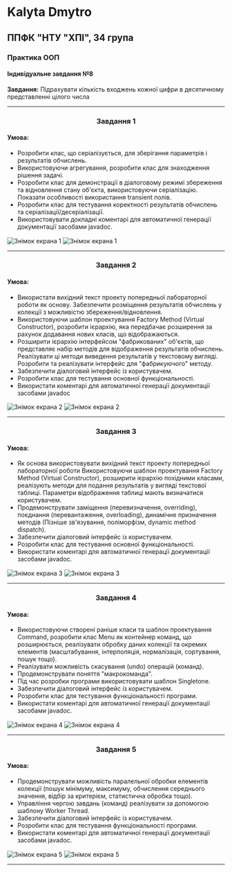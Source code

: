 # Kalyta Dmytro 
## ППФК "НТУ "ХПІ", 34 група 
### Практика ООП

#### Індивідуальне завдання №8

**Завдання:** 
Підрахувати кількість входжень кожної цифри в десятичному представленні цілого числа
<br>
<hr>
<h3 align="center">Завдання 1</h3>
<h4>Умова:</h4>
<ul>
  <li>Розробити клас, що серіалізується, для зберігання параметрів і результатів обчислень.</li>
  <li>Використовуючи агрегування, розробити клас для знаходження рішення задачі.</li>
  <li>Розробити клас для демонстрації в діалоговому режимі збереження та відновлення стану об'єкта, використовуючи серіалізацію. Показати особливості використання transient полів.</li>
  <li>Розробити клас для тестування коректності результатів обчислень та серіалізації/десеріалізації.</li>
  <li>Використовувати докладні коментарі для автоматичної генерації документації засобами javadoc.</li>
</ul>

<image src=https://user-images.githubusercontent.com/99972349/229460508-32b43324-5bf6-4851-9f7f-36c33e5c8c5e.png alt="Знімок екрана 1" align="center">
<image src=https://user-images.githubusercontent.com/99972349/229787182-6fb059a9-6ee0-4005-8aab-fc72574f0916.png alt="Знімок екрана 1" align="center">
<br>
<hr>
<h3 align="center">Завдання 2</h3>
<h4>Умова:</h4>
<ul>
<li>Використати вихідний текст проекту попередньої лабораторної роботи як основу. Забезпечити розміщення результатів обчислень у колекції з можливістю збереження/відновлення.</li>
<li>Використовуючи шаблон проектування Factory Method (Virtual Constructor), розробити ієрархію, яка передбачає розширення за рахунок додавання нових класів, що відображаються.</li>
<li>Розширити ієрархію інтерфейсом "фабрикованих" об'єктів, що представляє набір методів для відображення результатів обчислень. Реалізувати ці методи виведення результатів у текстовому вигляді. Розробити та реалізувати інтерфейс для "фабрикуючого" методу.</li>
<li>Забезпечити діалоговий інтерфейс із користувачем.</li>
<li>Розробити клас для тестування основної функціональності.</li>
<li>Використати коментарі для автоматичної генерації документації засобами javadoc
</ul>
<image src=https://user-images.githubusercontent.com/99972349/229787515-869f197b-44ba-4be2-8812-7a6026bdb76e.png alt="Знімок екрана 2" align="center">
<image src=https://user-images.githubusercontent.com/99972349/229787904-638fa522-c07f-4e6c-90b4-d9584c0670c6.png alt="Знімок екрана 2" align="center">
<br>
<hr>
<h3 align="center">Завдання 3</h3>
<h4>Умова:</h4>
<ul>
<li>Як основа використовувати вихідний текст проекту попередньої лабораторної роботи Використовуючи шаблон проектування Factory Method (Virtual Constructor), розширити ієрархію похідними класами, реалізують методи для подання результатів у вигляді текстової таблиці. Параметри відображення таблиці мають визначатися користувачем.</li>
<li>Продемонструвати заміщення (перевизначення, overriding), поєднання (перевантаження, overloading), динамічне призначення методів (Пізніше зв'язування, поліморфізм, dynamic method dispatch).</li>
<li>Забезпечити діалоговий інтерфейс із користувачем.</li>
<li>Розробити клас для тестування основної функціональності.</li>
<li>Використати коментарі для автоматичної генерації документації засобами javadoc.</li>
</ul>
<image src=https://user-images.githubusercontent.com/99972349/230010922-597fa9dc-244b-43bd-8d36-abccaa9fdf9a.png alt="Знімок екрана 3" align="center">
<image src=https://user-images.githubusercontent.com/99972349/230011036-2d3131b5-989f-42ad-ae85-196d1bdc7759.png alt="Знімок екрана 3" align="center">
<br>
<hr>
<h3 align="center">Завдання 4</h3>
<h4>Умова:</h4>
<ul>
<li>Використовуючи створені раніше класи та шаблон проектування Command, розробити клас Menu як контейнер команд, що розширюється, реалізувати обробку даних колекції та окремих елементів (масштабування, інтерполяція, нормалізація, сортування, пошук тощо).</li>
<li>Реалізувати можливість скасування (undo) операцій (команд).</li>
<li>Продемонструвати поняття "макрокоманда".</li>
<li>Під час розробки програми використовувати шаблон Singletone.</li>
<li>Забезпечити діалоговий інтерфейс із користувачем.</li>
<li>Розробити клас для тестування функціональності програми.</li>
<li>Використати коментарі для автоматичної генерації документації засобами javadoc.</li>
</ul>
<image src=https://user-images.githubusercontent.com/99972349/230426829-e7bc725a-3a1a-4a5f-a044-7b6fff8fb94d.png alt="Знімок екрана 4" align="center">
<image src=https://user-images.githubusercontent.com/99972349/230426928-57d68e17-3dcd-4215-934f-38c24c5499b5.png alt="Знімок екрана 4" align="center">
<br>
<hr>
<h3 align="center">Завдання 5</h3>
<h4>Умова:</h4>
<ul>
<li>Продемонструвати можливість паралельної обробки елементів колекції (пошук мінімуму, максимуму, обчислення середнього значення, відбір за критерієм, статистична обробка тощо).</li>
<li>Управління чергою завдань (команд) реалізувати за допомогою шаблону Worker Thread.</li>
<li>Забезпечити діалоговий інтерфейс із користувачем.</li>
<li>Розробити клас для тестування функціональності програми.</li>
<li>Використати коментарі для автоматичної генерації документації засобами javadoc.</li>
</ul>
<image src=https://user-images.githubusercontent.com/99972349/230553888-dd1e68ea-e3cf-4a28-b922-1505a29749f4.png alt="Знімок екрана 5" align="center">

<image src=https://user-images.githubusercontent.com/99972349/230553925-a545e951-2fb9-4482-b8a6-22ba46ad3c88.png alt="Знімок екрана 5" align="center">
<br>
<hr>





